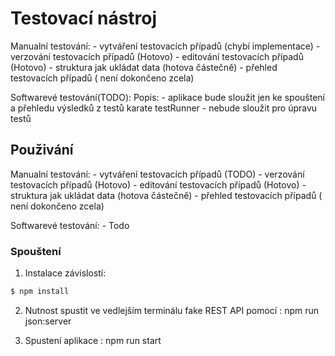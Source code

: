 # Testovací nástroj
  Manualní testování: 
    - vytváření testovacích případů (chybí implementace)
    - verzování testovacích případů (Hotovo)
    - editování testovacích případů (Hotovo)
    - struktura jak ukládat data (hotova částečně)
    - přehled testovacích případů ( není dokončeno zcela)
   
   Softwarevé testování(TODO):
    Popis:
      - aplikace bude sloužit jen ke spouštení a přehledu výsledků z testů karate testRunner
      - nebude sloužit pro úpravu testů

## Použivání
  Manualní testování: 
    - vytváření testovacích případů (TODO)
    - verzování testovacích případů (Hotovo)
    - editování testovacích případů (Hotovo)
    - struktura jak ukládat data (hotova částečně)
    - přehled testovacích případů ( není dokončeno zcela)
   
   Softwarevé testování:
    - Todo

### Spouštení

1. Instalace závislostí:
```sh
$ npm install
```
2. Nutnost spustit ve vedlejším terminálu fake REST API pomocí :
npm run json:server

3. Spustení aplikace :
npm run start

